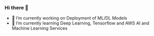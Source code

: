 ### Hi there 👋

<!--
**prashant-rocks/prashant-rocks** is a ✨ _special_ ✨ repository because its `README.md` (this file) appears on your GitHub profile.
-->

- 🔭 I’m currently working on Deployment of ML/DL Models
- 🌱 I’m currently learning Deep Learning, Tensorflow and AWS AI and Machine Learning Services
<!--
- 👯 I’m looking to collaborate on ...
- 🤔 I’m looking for help with ...
- 💬 Ask me about ...
- 📫 How to reach me: ...
- 😄 Pronouns: ...
- ⚡ Fun fact: ...
-->
